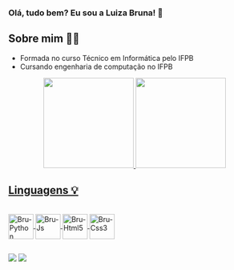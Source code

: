 ### Olá, tudo bem? Eu sou a Luiza Bruna! 👋

## Sobre mim 👩‍💻

- Formada no curso Técnico em Informática pelo IFPB
- Cursando engenharia de computação no IFPB

<div align="center">
  <a href="https://github.com/Brunalu28">
  <img height="180em" src="https://github-readme-stats.vercel.app/api?username=Brunalu28&show_icons=true&theme=buefyt&include_all_commits=true&count_private=true"/>
  <img height="180em" src="https://github-readme-stats.vercel.app/api/top-langs/?username=Brunalu28&layout=compact&langs_count=7&theme=buefyt"/>
</div>

## Linguagens 💡
  
<div>
<div style="display:inline_block"><br>
   <img align="center" alt="Bru-Python" height="50" width="50" src="https://cdn.jsdelivr.net/gh/devicons/devicon/icons/python/python-original-wordmark.svg">
   <img align="center" alt="Bru-Js" height="50" width="50" src="https://cdn.jsdelivr.net/gh/devicons/devicon/icons/javascript/javascript-original.svg">
   <img align="center" alt="Bru-Html5" height="50" width="50" src="https://cdn.jsdelivr.net/gh/devicons/devicon/icons/html5/html5-original-wordmark.svg">
   <img align="center" alt="Bru-Css3" height="50" width="50" src="https://cdn.jsdelivr.net/gh/devicons/devicon/icons/css3/css3-original-wordmark.svg">
</div>
  
## 
  
<div> 
 <a href = "mailto:bluizacontato@gmail.com"><img src="https://img.shields.io/badge/-Gmail-%23333?style=for-the-badge&logo=gmail&logoColor=white" target="_blank"></a>
  <a href="https://www.linkedin.com/in/luiza-bruna-apolinario-ribeiro-1679551a5/" target="_blank"><img src="https://img.shields.io/badge/-LinkedIn-%230077B5?style=for-the-badge&logo=linkedin&logoColor=white" target="_blank"></a> 
</div>


